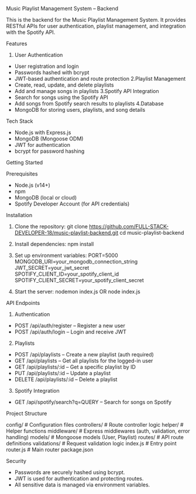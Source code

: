 Music Playlist Management System – Backend

This is the backend for the Music Playlist Management System. It provides RESTful APIs for user authentication, playlist management, and integration with the Spotify API.


Features
1. User Authentication
  - User registration and login
  - Passwords hashed with bcrypt
  - JWT-based authentication and route protection
2.Playlist Management
  - Create, read, update, and delete playlists
  - Add and manage songs in playlists
3.Spotify API Integration
  - Search for songs using the Spotify API
  - Add songs from Spotify search results to playlists
4.Database
  - MongoDB for storing users, playlists, and song details


Tech Stack
- Node.js with Express.js
- MongoDB (Mongoose ODM)
- JWT for authentication
- bcrypt for password hashing


Getting Started

Prerequisites
- Node.js (v14+)
- npm
- MongoDB (local or cloud)
- Spotify Developer Account (for API credentials)


Installation

1. Clone the repository:
   git clone https://github.com/FULL-STACK-DEVELOPER-18/music-playlist-backend.git
   cd music-playlist-backend

2. Install dependencies:
   npm install

3. Set up environment variables:
   PORT=5000
   MONGODB_URI=your_mongodb_connection_string
   JWT_SECRET=your_jwt_secret
   SPOTIFY_CLIENT_ID=your_spotify_client_id
   SPOTIFY_CLIENT_SECRET=your_spotify_client_secret

4. Start the server:
   nodemon index.js  OR node index.js


API Endpoints
1. Authentication
- POST /api/auth/register – Register a new user
- POST /api/auth/login – Login and receive JWT
2. Playlists
- POST /api/playlists – Create a new playlist (auth required)
- GET /api/playlists – Get all playlists for the logged-in user
- GET /api/playlists/:id – Get a specific playlist by ID
- PUT /api/playlists/:id – Update a playlist
- DELETE /api/playlists/:id – Delete a playlist
3. Spotify Integration
- GET /api/spotify/search?q=QUERY – Search for songs on Spotify


Project Structure

  config/           # Configuration files
  controllers/      # Route controller logic
  helper/           # Helper functions
  middleware/       # Express middlewares (auth, validation, error handling)
  models/           # Mongoose models (User, Playlist)
  routes/           # API route definitions
  validations/      # Request validation logic
  index.js          # Entry point
  router.js         # Main router
  package.json


Security
- Passwords are securely hashed using bcrypt.
- JWT is used for authentication and protecting routes.
- All sensitive data is managed via environment variables.
